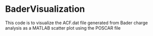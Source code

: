 # BaderVisualization
This code is to visualize the ACF.dat file generated from Bader charge analysis as a MATLAB scatter plot using the POSCAR file
